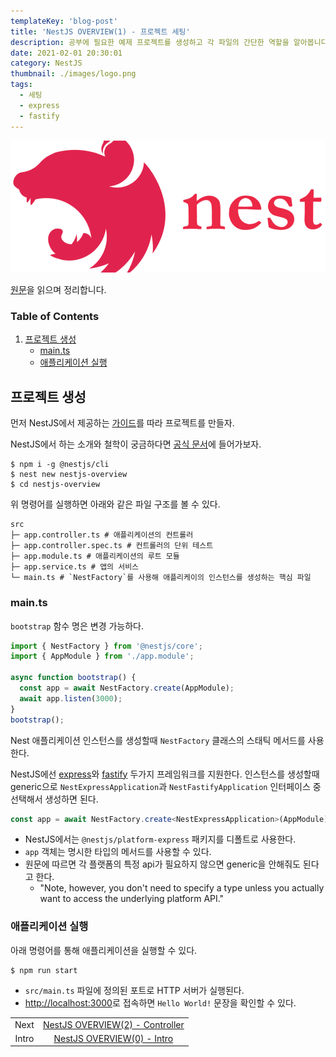 ```yaml
---
templateKey: 'blog-post'
title: 'NestJS OVERVIEW(1) - 프로젝트 세팅'
description: 공부에 필요한 예제 프로젝트를 생성하고 각 파일의 간단한 역할을 알아봅니다.
date: 2021-02-01 20:30:01
category: NestJS
thumbnail: ./images/logo.png
tags:
  - 세팅
  - express
  - fastify
---
```


![NestJS Logo](./images/logo.png)

[원문](https://docs.nestjs.com/first-steps)을 읽으며 정리합니다.

### Table of Contents

1. [프로젝트 생성](#프로젝트-생성)
   - [main.ts](#maints)
   - [애플리케이션 실행](#애플리케이션-실행)

## 프로젝트 생성

먼저 NestJS에서 제공하는 [가이드](https://docs.nestjs.com/first-steps#setup)를 따라 프로젝트를 만들자.

NestJS에서 하는 소개와 철학이 궁금하다면 [공식 문서](https://docs.nestjs.com/)에 들어가보자.

```shell
$ npm i -g @nestjs/cli
$ nest new nestjs-overview
$ cd nestjs-overview
```

위 명령어를 실행하면 아래와 같은 파일 구조를 볼 수 있다.

```shell
src
├─ app.controller.ts # 애플리케이션의 컨트롤러
├─ app.controller.spec.ts # 컨트롤러의 단위 테스트
├─ app.module.ts # 애플리케이션의 루트 모듈
├─ app.service.ts # 앱의 서비스
└─ main.ts # `NestFactory`를 사용해 애플리케이의 인스턴스를 생성하는 핵심 파일
```

### main.ts

`bootstrap` 함수 명은 변경 가능하다.

```ts
import { NestFactory } from '@nestjs/core';
import { AppModule } from './app.module';

async function bootstrap() {
  const app = await NestFactory.create(AppModule);
  await app.listen(3000);
}
bootstrap();
```

Nest 애플리케이션 인스턴스를 생성할때 `NestFactory` 클래스의 스태틱 메서드를 사용한다.

NestJS에선 [express](https://expressjs.com/)와 [fastify](https://www.fastify.io/) 두가지 프레임워크를 지원한다. 인스턴스를 생성할때 generic으로 `NestExpressApplication`과 `NestFastifyApplication` 인터페이스 중 선택해서 생성하면 된다.
```ts
const app = await NestFactory.create<NestExpressApplication>(AppModule);
```

- NestJS에서는 `@nestjs/platform-express` 패키지를 디폴트로 사용한다.
- `app` 객체는 명시한 타입의 메서드를 사용할 수 있다.
- 원문에 따르면 각 플랫폼의 특정 api가 필요하지 않으면 generic을 안해줘도 된다고 한다.
  - "Note, however, you don't need to specify a type unless you actually want to access the underlying platform API."

### 애플리케이션 실행

아래 명령어를 통해 애플리케이션을 실행할 수 있다.

```shell
$ npm run start
```

- `src/main.ts` 파일에 정의된 포트로 HTTP 서버가 실행된다.
- [http://localhost:3000](http://localhost:3000)로  접속하면 `Hello World!` 문장을 확인할 수 있다.

|       |                                                               |
| :---: | :-----------------------------------------------------------: |
| Next  | [NestJS OVERVIEW(2) - Controller](https://uchanlee.dev/NestJS/overview/2) |
| Intro | [NestJS OVERVIEW(0) - Intro](https://uchanlee.dev/NestJS/overview/0) |
